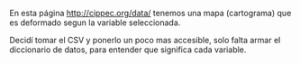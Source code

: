 En esta página http://cippec.org/data/ tenemos una mapa (cartograma) que es deformado segun la variable seleccionada. 

Decidí tomar el CSV y ponerlo un poco mas accesible, solo falta armar el diccionario de datos, para entender que significa cada variable.
